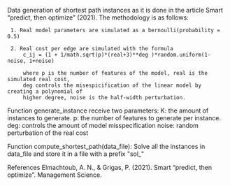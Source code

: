 Data generation of shortest path instances as it is done in the article
 Smart “predict, then optimize” (2021). The methodology is as follows:
     
     1. Real model parameters are simulated as a bernoulli(probability = 0.5)
     
     2. Real cost per edge are simulated with the formula 
         c_ij = (1 + 1/math.sqrt(p)*(real+3)**deg )*random.uniform(1-noise, 1+noise)
         
         where p is the number of features of the model, real is the simulated real cost,
         deg controls the misespicification of the linear model by creating a polynomial of 
         higher degree, noise is the half-width perturbation.
   

Function generate_instance receive two parameters:
    K: the amount of instances to generate.
    p: the number of features to generate per instance.
    deg: controls the amount of model misspecification
    noise: random perturbation of the real cost

Function compute_shortest_path(data_file): Solve all the instances in data_file
and store it in a file with a prefix "sol_"

References
Elmachtoub, A. N., & Grigas, P. (2021). Smart “predict, then optimize”. Management Science.
